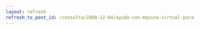 ```yaml
---
layout: refresh
refresh_to_post_id: /consulta/2008-12-04/ayuda-con-mquina-virtual-para-ubuntu
---
```

